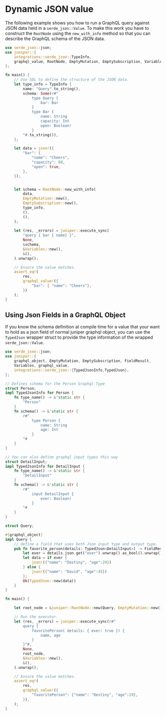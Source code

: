 Dynamic JSON value
==================

The following example shows you how to run a GraphQL query against JSON data held in a `serde_json::Value`. To make this work you have to construct the `RootNode` using the `new_with_info` method so that you can describe the GraphQL schema of the JSON data.

```rust
use serde_json::json;
use juniper::{
    integrations::serde_json::TypeInfo,
    graphql_value, RootNode, EmptyMutation, EmptySubscription, Variables,
};

fn main() {
    // Use SDL to define the structure of the JSON data.
    let type_info = TypeInfo {
        name: "Query".to_string(),
        schema: Some(r#"
            type Query {
                bar: Bar
            }
            type Bar {
                name: String
                capacity: Int
                open: Boolean!
            }
        "#.to_string()),
    };

    let data = json!({
        "bar": {
            "name": "Cheers",
            "capacity": 80,
            "open": true,
        },
    });


    let schema = RootNode::new_with_info(
        data,
        EmptyMutation::new(),
        EmptySubscription::new(),
        type_info,
        (),
        (),
    );
    
    let (res, _errors) = juniper::execute_sync(
        "query { bar { name} }",
        None,
        &schema,
        &Variables::new(),
        &(),
    ).unwrap();

    // Ensure the value matches.
    assert_eq!(
        res,
        graphql_value!({
            "bar": { "name": "Cheers"},
        })
    );
}
```

## Using Json Fields in a GraphQL Object

If you know the schema definition at compile time for a value that your want to hold as a json
field of normal juniper graphql object, you can use the `TypedJson` wrapper struct to provide the 
type information of the wrapped `serde_json::Value`.

```rust
use serde_json::json;
use juniper::{
    graphql_object, EmptyMutation, EmptySubscription, FieldResult,
    Variables, graphql_value,
    integrations::serde_json::{TypedJsonInfo,TypedJson},
};

// Defines schema for the Person Graphql Type
struct Person;
impl TypedJsonInfo for Person {
    fn type_name() -> &'static str {
        "Person"
    }
    fn schema() -> &'static str {
        r#"
            type Person {
                name: String
                age: Int
            }
        "#
    }
}

// You can also define graphql input types this way
struct DetailInput;
impl TypedJsonInfo for DetailInput {
    fn type_name() -> &'static str {
        "DetailInput"
    }
    fn schema() -> &'static str {
        r#"
            input DetailInput {
                ever: Boolean!
            }
        "#
    }
}

struct Query;

#[graphql_object]
impl Query {
    // define a field that uses both Json input type and output type.
    pub fn favorite_person(details: TypedJson<DetailInput>) -> FieldResult<TypedJson<Person>> {
        let ever = details.json.get("ever").unwrap().as_bool().unwrap();
        let data = if ever {
            json!({"name": "Destiny", "age":29})
        } else {
            json!({"name": "David", "age":45})
        };
        Ok(TypedJson::new(data))
    }
}

fn main() {

    let root_node = &juniper::RootNode::new(Query, EmptyMutation::new(), EmptySubscription::new());

    // Run the executor.
    let (res, _errors) = juniper::execute_sync(r#"
        query {
            favoritePerson( details: { ever: true }) {
                name, age
            }
        }"#,
        None,
        root_node,
        &Variables::new(),
        &(),
    ).unwrap();

    // Ensure the value matches.
    assert_eq!(
        res,
        graphql_value!({
            "favoritePerson": {"name": "Destiny", "age":29},
        }),
    );
}
```
